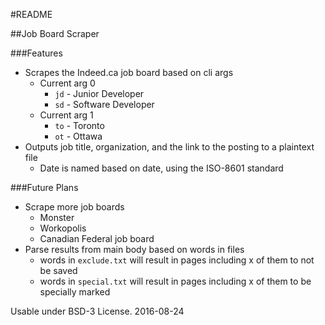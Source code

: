 #README

##Job Board Scraper

###Features
* Scrapes the Indeed.ca job board based on cli args
	* Current arg 0
		* `jd` - Junior Developer
		* `sd` - Software Developer
	* Current arg 1
		* `to` - Toronto
		* `ot` - Ottawa
* Outputs job title, organization, and the link to the posting to a plaintext file
	* Date is named based on date, using the ISO-8601 standard

###Future Plans
* Scrape more job boards
	* Monster
	* Workopolis
	* Canadian Federal job board
* Parse results from main body based on words in files
	* words in `exclude.txt` will result in pages including x of them to not be saved
	* words in `special.txt` will result in pages including x of them to be specially marked

Usable under BSD-3 License. 2016-08-24
